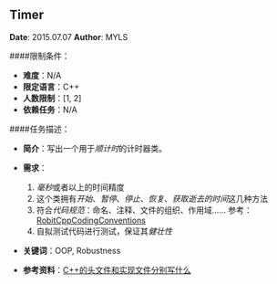 Timer
---

**Date**: 2015.07.07
**Author**: MYLS

####限制条件：

 - **难度**：N/A
 - **限定语言**：C++
 - **人数限制**：[1, 2]
 - **依赖任务**：N/A

####任务描述：

 - **简介**：写出一个用于*顺计时*的计时器类。
 - **需求**：
    1. *毫秒*或者以上的时间精度
    2. 这个类拥有*开始*、*暂停*、*停止*、*恢复*、*获取逝去的时间*这几种方法
    3. 符合*代码规范*：命名、注释、文件的组织、作用域…… 参考：[RobitCppCodingConventions](Ref/RobitCppCodingConventions.md)
    4. 自拟测试代码进行测试，保证其*健壮性*

 - **关键词**：OOP, Robustness
 - **参考资料**：[C++的头文件和实现文件分别写什么](http://www.cnblogs.com/ider/archive/2011/06/30/what_is_in_cpp_header_and_implementation_file.html)

